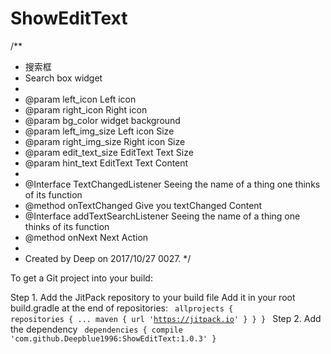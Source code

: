 # ShowEditText
/**
 * 搜索框
 * Search box widget
 *
 * @param left_icon Left icon
 * @param right_icon Right icon
 * @param bg_color widget background
 * @param left_img_size Left icon Size
 * @param right_img_size Right icon Size
 * @param edit_text_size EditText Text Size
 * @param hint_text EditText Text Content
 *
 * @Interface TextChangedListener Seeing the name of a thing one thinks of its function
 * @method onTextChanged Give you textChanged Content
 * @Interface addTextSearchListener Seeing the name of a thing one thinks of its function
 * @method onNext Next Action
 *
 * Created by Deep on 2017/10/27 0027.
 */
 
To get a Git project into your build:

Step 1. Add the JitPack repository to your build file
Add it in your root build.gradle at the end of repositories:
<code>
allprojects {
	repositories {
			...
			maven { url 'https://jitpack.io' }
	}
}
</code>
Step 2. Add the dependency
<code>
dependencies {
	 compile 'com.github.Deepblue1996:ShowEditText:1.0.3'
}
</code>
